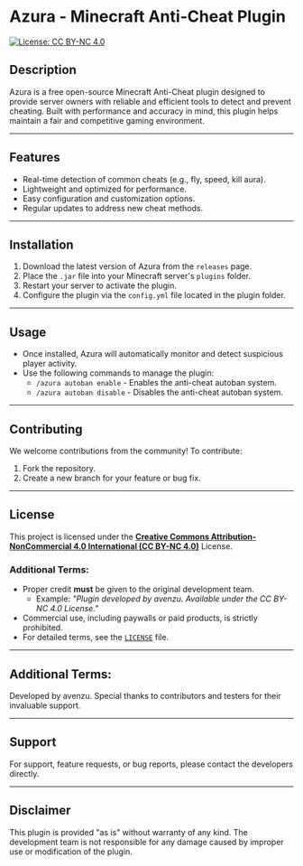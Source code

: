 # Azura - Minecraft Anti-Cheat Plugin

[![License: CC BY-NC 4.0](https://img.shields.io/badge/License-CC%20BY--NC%204.0-lightgrey.svg)](https://creativecommons.org/licenses/by-nc/4.0/)

## Description
Azura is a free open-source Minecraft Anti-Cheat plugin designed to provide server owners with reliable and efficient tools to detect and prevent cheating. Built with performance and accuracy in mind, this plugin helps maintain a fair and competitive gaming environment.

---

## Features
- Real-time detection of common cheats (e.g., fly, speed, kill aura).
- Lightweight and optimized for performance.
- Easy configuration and customization options.
- Regular updates to address new cheat methods.

---

## Installation
1. Download the latest version of Azura from the `releases` page.
2. Place the `.jar` file into your Minecraft server's `plugins` folder.
3. Restart your server to activate the plugin.
4. Configure the plugin via the `config.yml` file located in the plugin folder.

---

## Usage
- Once installed, Azura will automatically monitor and detect suspicious player activity.
- Use the following commands to manage the plugin:
  - `/azura autoban enable` - Enables the anti-cheat autoban system.
  - `/azura autoban disable` - Disables the anti-cheat autoban system.

---

## Contributing
We welcome contributions from the community! To contribute:
1. Fork the repository.
2. Create a new branch for your feature or bug fix.

---

## License
This project is licensed under the **[Creative Commons Attribution-NonCommercial 4.0 International (CC BY-NC 4.0)](https://creativecommons.org/licenses/by-nc/4.0/)** License.

### Additional Terms:
- Proper credit **must** be given to the original development team. 
  - Example: *"Plugin developed by avenzu. Available under the CC BY-NC 4.0 License."*
- Commercial use, including paywalls or paid products, is strictly prohibited.
- For detailed terms, see the [`LICENSE`](LICENSE) file.

---

## Additional Terms:
Developed by avenzu.
Special thanks to contributors and testers for their invaluable support.

---

## Support
For support, feature requests, or bug reports, please contact the developers directly.

---

## Disclaimer
This plugin is provided "as is" without warranty of any kind. The development team is not responsible for any damage caused by improper use or modification of the plugin.
